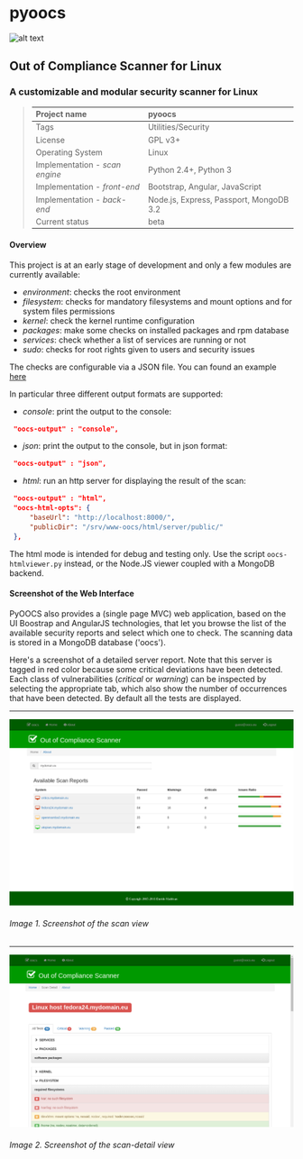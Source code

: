 # pyoocs

![alt text][logo]

## Out of Compliance Scanner for Linux

### A customizable and modular security scanner for Linux

> Project name | pyoocs
> :--- | :---
> Tags | Utilities/Security
> License | GPL v3+
> Operating System | Linux
> Implementation - *scan engine* | Python 2.4+, Python 3
> Implementation - *front-end* | Bootstrap, Angular, JavaScript
> Implementation - *back-end* | Node.js, Express, Passport, MongoDB 3.2
> Current status | beta

#### Overview

This project is at an early stage of development and only a few modules are currently available:

* *environment*: checks the root environment
* *filesystem*: checks for mandatory filesystems and mount options and for system files permissions
* *kernel*: check the kernel runtime configuration
* *packages*: make some checks on installed packages and rpm database
* *services*: check whether a list of services are running or not
* *sudo*: checks for root rights given to users and security issues

The checks are configurable via a JSON file.
You can found an example [here][jsoncfg]

In particular three different output formats are supported:

* *console*: print the output to the console:
```json
 "oocs-output" : "console",
```
* *json*: print the output to the console, but in json format:
```json
 "oocs-output" : "json",
```
* *html*: run an http server for displaying the result of the scan:
```json
 "oocs-output" : "html",
 "oocs-html-opts": {
     "baseUrl": "http://localhost:8000/",
     "publicDir": "/srv/www-oocs/html/server/public/"
 },
```

The html mode is intended for debug and testing only.
Use the script `oocs-htmlviewer.py` instead, or the Node.JS viewer coupled with a MongoDB backend.

#### Screenshot of the Web Interface

PyOOCS also provides a (single page MVC) web application, based on the UI Boostrap and AngularJS technologies,
that let you browse the list of the available security reports and select which one to check.
The scanning data is stored in a MongoDB database ('oocs').

Here's a screenshot of a detailed server report.
Note that this server is tagged in red color because some critical deviations have been detected.
Each class of vulnerabilities (_critical_ or _warning_) can be inspected by selecting the appropriate tab,
which also show the number of occurrences that have been detected.
By default all the tests are displayed.

- - -
![alt text][screenshot_scan]
###### Image 1. Screenshot of the scan view
- - -
![alt text][screenshot_scandetail]
###### Image 2. Screenshot of the scan-detail view

[jsoncfg]: https://github.com/madrisan/pyoocs/blob/master/oocs-cfg.json
[logo]: https://madrisan.files.wordpress.com/2015/09/pyoocs-logo.png
[screenshot_scan]: https://github.com/madrisan/pyoocs/blob/master/screenshots/screenshot-oocs-web-scan-view.png
[screenshot_scandetail]: https://github.com/madrisan/pyoocs/blob/master/screenshots/screenshot-oocs-web-scandetail-view.png
